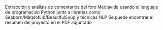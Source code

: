 Extracción y análisis de comentarios del foro Mediavida usando el lenguaje de programación Python junto a librerias como Seaborn/MatplotLib/BeautifulSoup y técnicas NLP
Se puede encontrar el resumen del proyecto en el PDF adjuntado

